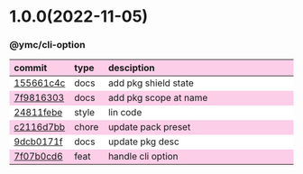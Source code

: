 
<style>
table{display:table;width:100%;}
table th:nth-of-type(1),table th:nth-of-type(2){width:12%;}
tr:nth-child(2n){background-color:#fdcee8;}
tr:nth-child(2n-1){background-color:white;}
th{background-color:#fdcee8;}
</style>


<a name="1.0.0"></a>
# 1.0.0(2022-11-05)
### @ymc/cli-option

<div align="center" style="margin-left: auto;margin-right: auto;background:white;">

commit|type|desciption
:----|:----|:----
[155661c4c](https://github.com/ymc-github/js-idea/commit/4155661c4cb89959c7d0fe0055fd9b6fcacae208)|docs|add pkg shield state
[7f9816303](https://github.com/ymc-github/js-idea/commit/17f9816303affed7df6cf9d56cf31f4ee2c7cbd5)|docs|add pkg scope at name
[24811febe](https://github.com/ymc-github/js-idea/commit/424811febefe83543aee2a1358492857563bf0cc)|style|lin code
[c2116d7bb](https://github.com/ymc-github/js-idea/commit/cc2116d7bbfc90cc59ae383039180186ac7bdeda)|chore|update pack preset
[9dcb0171f](https://github.com/ymc-github/js-idea/commit/19dcb0171f4b4438f88e26a107862fdcc1d791a7)|docs|update pkg desc
[7f07b0cd6](https://github.com/ymc-github/js-idea/commit/57f07b0cd6e468b2265ae98039c294db69af5a43)|feat|handle cli option

</div>